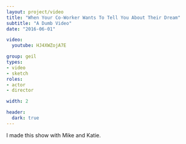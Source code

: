 ```yaml
---
layout: project/video
title: "When Your Co-Worker Wants To Tell You About Their Dream"
subtitle: "A Dumb Video"
date: "2016-06-01"

video:
  youtube: HJ4XWZojA7E

group: geil
types:
- video
- sketch
roles:
- actor
- director

width: 2

header:
  dark: true
---
```


I made this show with Mike and Katie.
